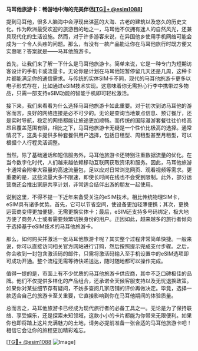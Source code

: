 **马耳他旅游卡：畅游地中海的完美伴侣[[TG💪+ @esim1088](https://t.me/s/esim1088)]**

提到马耳他，很多人脑海中会浮现出湛蓝的大海、古老的建筑以及悠久的历史文化。作为欧洲最受欢迎的旅游目的地之一，马耳他不仅拥有迷人的自然风光，还兼具现代化的生活设施。然而，对于许多游客来说，在异国他乡使用手机网络可能会成为一个令人头疼的问题。那么，有没有一款产品能让你在马耳他旅行时既方便又实惠呢？答案就是——马耳他旅游卡。

首先，让我们来了解一下什么是马耳他旅游卡。简单来说，它是一种专门为短期访客设计的手机卡或流量卡。无论你是计划在马耳他短暂停留几天还是几周，这种卡片都能满足你的通信需求。与传统的实体SIM卡不同，现代的马耳他旅游卡更多以电子形式存在，比如通过eSIM技术实现。这意味着你无需担心行李中携带过多物品，只需一部支持eSIM功能的智能手机即可轻松激活。

接下来，我们来看看为什么选择马耳他旅游卡如此重要。对于初次到访马耳他的游客而言，良好的网络连接是必不可少的。无论是查询当地景点信息、预订餐厅，还是实时导航，稳定的网络都能让旅途更加顺畅。而传统的国际漫游套餐往往价格高昂且覆盖范围有限，相比之下，马耳他旅游卡无疑是一个性价比极高的选择。通常情况下，这类卡提供多种套餐供用户选择，包括日租型、周租型甚至月租型，可以根据个人行程灵活调整。

当然，除了基础通话和短信服务外，马耳他旅游卡还特别注重数据流量的优化。在当今数字化时代，人们越来越依赖移动互联网获取资讯和服务。因此，马耳他旅游卡通常会附带大容量的高速流量包，足以应对日常浏览网页、观看视频等需求。更重要的是，这些流量大多不限速，即使长时间在线也不会受到限制。此外，部分运营商还会推出家庭共享计划，非常适合结伴出游的朋友一起使用。

说到这里，不得不提一下近年来备受关注的eSIM技术。相比传统物理SIM卡，eSIM具有诸多优势。首先，它可以节省空间，使设备更加轻薄便携；其次，更换运营商变得更加便捷，无需更换实体卡；最后，eSIM还支持多号码绑定，极大地方便了商务人士或者需要频繁切换身份的用户。正因如此，越来越多的旅行者倾向于选择基于eSIM技术的马耳他旅游卡。

那么，如何购买并激活一张马耳他旅游卡呢？其实整个过程非常简单快捷。一般来说，你可以直接访问相关官方网站进行订购，然后按照提示完成支付步骤。之后，你会收到一封包含激活码的邮件，只需将激活码输入至手机设置中的eSIM选项即可成功开通。整个流程无需等待快递送达，随时随地都可以操作完成。

值得一提的是，市面上有不少优质的马耳他旅游卡供应商，其中不乏口碑极佳的品牌。他们不仅提供多样化的产品组合，还承诺全天候客服支持以及无忧退换政策。如果你对某些细节存有疑问，不妨多查阅几家店铺的评价再做决定。毕竟，选择一款适合自己的旅游卡至关重要，它直接影响到你在马耳他期间的体验质量。

总而言之，马耳他旅游卡已经成为现代旅行者的必备工具之一。无论是为了保持联络、享受娱乐，还是探索未知领域，这款小小的卡片都能为你带来无限便利。如果你也即将踏上这片充满魅力的土地，请务必提前准备一张合适的马耳他旅游卡吧！相信它会让你的旅程更加精彩难忘。

[[TG💪+ @esim1088](https://t.me/s/esim1088) ![Image](https://i.postimg.cc/4NQfJmqS/Snipaste-2025-05-13-00-14-12.png)]